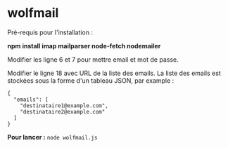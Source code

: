 # wolfmail

Pré-requis pour l'installation :

**npm install imap mailparser node-fetch nodemailer**

Modifier les ligne 6 et 7 pour mettre email et mot de passe.

Modifier le ligne 18 avec URL de la liste des emails.
La liste des emails est stockées sous la forme d'un tableau JSON, par example :
```
{
  "emails": [
    "destinataire1@example.com",
    "destinataire2@example.com"
  ]
}
```

**Pour lancer :**
```node wolfmail.js```
